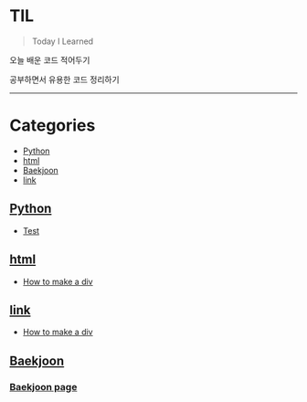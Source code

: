 # TIL
> Today I Learned

오늘 배운 코드 적어두기

공부하면서 유용한 코드 정리하기

---
# Categories

- [Python](#Python)
- [html](#html)
- [Baekjoon](#Baekjoon
)
- [link](#link)

## [Python](#Python)
- [Test](python/wpahr1.md)

## [html](#html)
- [How to make a div](html/how-to-make-a-div.md)

## [link](#link) 
- [How to make a div](html/how-to-make-a-div.md)

## [Baekjoon](#Baekjoon) 
### [Baekjoon page][3]

[3]: https://www.acmicpc.net/step

